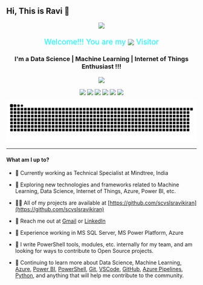 ## Hi, This is Ravi 👋

<!-- Typing SVG by DenverCoder1 - https://github.com/DenverCoder1/readme-typing-svg -->
<p align="center">
  <a href="https://github.com/scvslsravikiran"><img src="https://readme-typing-svg.herokuapp.com?lines=Self+Learner+%26+Blogger;Researcher+%26+Papers+Publisher;4%2B+years+of+coding+experience;Always+learning+new+things&center=true&width=380&height=45"></a>
</p>

<p style="color:Cyan;font-size:20px;text-align:center">
  Welcome!!! You are my  <img src="https://profile-counter.glitch.me/scvslsravikiran/count.svg" width = "150px" align="center"/> Visitor
</p>

<!-- Introduction  -->
<h3 align="center"> I'm a Data Science | Machine Learning | Internet of Things Enthusiast !!!</h3>
<p align="center">
  <a href="https://scholar.google.com/citations?user=lswZbUIAAAAJ&hl=en"><img align="center" src="https://img.shields.io/badge/Paper%20Publications-4+-informational?style=plastic&logo=appveyor"/></a>
</p>

<!-- Socical Network links -->
<p align="center">
  <a href="https://github.com/scvslsravikiran"><img align="center" height="40" src="https://img.icons8.com/nolan/64/github.png"/></a>
  <a href="https://www.linkedin.com/in/scvsls-ravikiran/"><img align="center" height="40" src="https://img.icons8.com/color/144/000000/linkedin.png"/></a>
  <a href="https://twitter.com/scvslsravikiran"><img align="center" height="40" src="https://img.icons8.com/fluent/144/000000/twitter.png"/></a>
  <a href="https://www.facebook.com/scvsls.ravikiran"><img align="center" height="40" src="https://img.icons8.com/fluent/144/000000/facebook-new.png"/></a>
  <a href="https://www.researchgate.net/profile/Ravi-Kiran-S-C-V-S-L-S"><img align="center" height="40" src="https://img.icons8.com/external-tal-revivo-shadow-tal-revivo/24/000000/external-researchgate-a-social-networking-site-for-scientists-and-researchers-to-share-papers-logo-shadow-tal-revivo.png"/></a>
  <a href="https://scholar.google.com/citations?user=lswZbUIAAAAJ&hl=en"><img align="center" height="40" src="https://img.icons8.com/color/48/000000/google-scholar--v3.png"/></a>
</p>

<!-- Github snake svg -->
<p align="center">
  <img width="600" src="https://raw.githubusercontent.com/scvslsravikiran/scvslsravikiran/master/assets/github-snake.svg" />
</p>

---

#### What am I up to?

- 🔭 Currently working as Technical Specialist at Mindtree, India

- 🎯 Exploring new technologies and frameworks related to Machine Learning, Data Science, Internet of Things, Azure, Power BI, etc.

- 👨‍💻 All of my projects are available at [https://github.com/scvslsravikiran](https://github.com/scvslsravikiran)

- 💬 Reach me out at [Gmail](mailto:scvslscvr@gmail.com) or [LinkedIn](https://www.linkedin.com/in/scvsls-ravikiran/)

- 🧠 Experience working in MS SQL Server, MS Power Platform, Azure

- 🔭 I write PowerShell tools, modules, etc. internally for my team, and am looking for ways to contribute to Open Source projects.

- 🌱 Continuing to learn more about Data Science, Machine Learning, [Azure](https://azure.microsoft.com/en-in/), [Power BI](https://powerbi.microsoft.com/en-au/), [PowerShell](https://github.com/powershell/powershell), [Git](https://git-scm.com/), [VSCode](https://github.com/microsoft/vscode), [GitHub](https://github.com), [Azure Pipelines](https://docs.microsoft.com/en-us/azure/devops/pipelines), [Python](https://www.python.org/), and anything that will help me contribute to the community.


<!-- References 
Typing SVG by DenverCoder1 - https://github.com/DenverCoder1/readme-typing-svg 
Social Media Icons: https://icons8.com/
Visitor Counter: https://visitor-badge.glitch.me/ -> https://github.com/jwenjian/visitor-badge
Shields (icons): https://shields.io/

Readme stats: https://github.com/anuraghazra/github-readme-stats
-->
